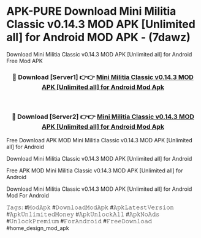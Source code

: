 # APK-PURE Download Mini Militia Classic v0.14.3 MOD APK [Unlimited all] for Android MOD APK - (7dawz)
Download Mini Militia Classic v0.14.3 MOD APK [Unlimited all] for Android Free Mod APK

<div align="center">
<h3>🔴 Download [Server1] 👉👉 <a href="https://apk-comot.site?title=Mini_Militia_Classic_v0.14.3_MOD_APK_[Unlimited_all]_for_Android">Mini Militia Classic v0.14.3 MOD APK [Unlimited all] for Android Mod Apk</a></h3><br>

<h3>🔴 Download [Server2] 👉👉 <a href="https://apk-comot.site?title=Mini_Militia_Classic_v0.14.3_MOD_APK_[Unlimited_all]_for_Android">Mini Militia Classic v0.14.3 MOD APK [Unlimited all] for Android Mod Apk</a></h3>
</div>


Free Download APK MOD Mini Militia Classic v0.14.3 MOD APK [Unlimited all] for Android

Download Mini Militia Classic v0.14.3 MOD APK [Unlimited all] for Android 

Free APK MOD Mini Militia Classic v0.14.3 MOD APK [Unlimited all] for Android 

Download Mini Militia Classic v0.14.3 MOD APK [Unlimited all] for Android Mod For Android

𝚃𝚊𝚐𝚜: #𝙼𝚘𝚍𝙰𝚙𝚔 #𝙳𝚘𝚠𝚗𝚕𝚘𝚊𝚍𝙼𝚘𝚍𝙰𝚙𝚔 #𝙰𝚙𝚔𝙻𝚊𝚝𝚎𝚜𝚝𝚅𝚎𝚛𝚜𝚒𝚘𝚗 #𝙰𝚙𝚔𝚄𝚗𝚕𝚒𝚖𝚒𝚝𝚎𝚍𝙼𝚘𝚗𝚎𝚢 #𝙰𝚙𝚔𝚄𝚗𝚕𝚘𝚌𝚔𝙰𝚕𝚕 #𝙰𝚙𝚔𝙽𝚘𝙰𝚍𝚜 #𝚄𝚗𝚕𝚘𝚌𝚔𝙿𝚛𝚎𝚖𝚒𝚞𝚖 #𝙵𝚘𝚛𝙰𝚗𝚍𝚛𝚘𝚒𝚍 #𝙵𝚛𝚎𝚎𝙳𝚘𝚠𝚗𝚕𝚘𝚊𝚍 #home_design_mod_apk